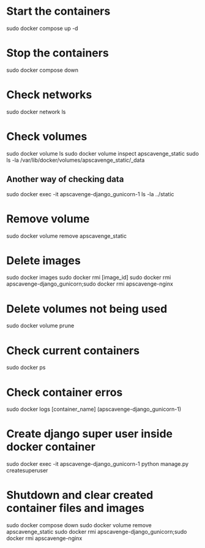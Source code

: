 # Start the containers

sudo docker compose up -d

# Stop the containers

sudo docker compose down

# Check networks

sudo docker network ls

# Check volumes

sudo docker volume ls
sudo docker volume inspect apscavenge_static
sudo ls -la /var/lib/docker/volumes/apscavenge_static/_data

## Another way of checking data

sudo docker exec -it apscavenge-django_gunicorn-1 ls -la ../static

# Remove volume

sudo docker volume remove apscavenge_static

# Delete images

sudo docker images
sudo docker rmi [image_id]
sudo docker rmi apscavenge-django_gunicorn;sudo docker rmi apscavenge-nginx

# Delete volumes not being used

sudo docker volume prune

# Check current containers

sudo docker ps

# Check container erros

sudo docker logs [container_name] (apscavenge-django_gunicorn-1)

# Create django super user inside docker container

sudo docker exec -it apscavenge-django_gunicorn-1 python manage.py createsuperuser

# Shutdown and clear created container files and images

sudo docker compose down
sudo docker volume remove apscavenge_static
sudo docker rmi apscavenge-django_gunicorn;sudo docker rmi apscavenge-nginx